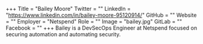 +++
Title = "Bailey Moore"
Twitter = ""
LinkedIn = "https://www.linkedin.com/in/bailey-moore-95120914/"
GitHub = ""
Website = ""
Employer = "Netspend"
Role = ""
Image = "bailey.jpg"
GitLab = ""
Facebook = ""
+++
Bailey is a DevSecOps Engineer at Netspend focused on securing automation and automating security.